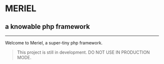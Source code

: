 # MERIEL #
## a knowable php framework ##

- - - -

Welcome to Meriel, a super-tiny php framework.

 > This project is still in development. DO NOT USE IN PRODUCTION MODE.